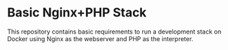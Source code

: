 # Basic Nginx+PHP Stack

This repository contains basic requirements to run a development stack on Docker using Nginx as the webserver and PHP as the interpreter.
